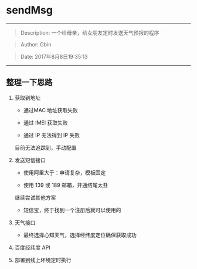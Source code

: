 # sendMsg
---
> Description: 一个给母亲，给女朋友定时发送天气预报的程序

> Author: Gbin

> Date: 2017年8月8日19:35:13

---

## 整理一下思路
1. 获取到地址

	- 通过MAC 地址获取失败

	- 通过 IMEI 获取失败

	- 通过 IP 无法得到 IP 失败

	目前无法追踪到，手动配置

2. 发送短信接口

	- 使用阿里大于：申请复杂，模板固定

	- 使用 139 或 189 邮箱，开通结尾太丑

	继续尝试其他方案

	- 短信宝，终于找到一个注册后就可以使用的

3. 天气接口

	- 最终选择心知天气，选择经纬度定位确保获取成功

4. 百度经纬度 API

5. 部署到线上环境定时执行
